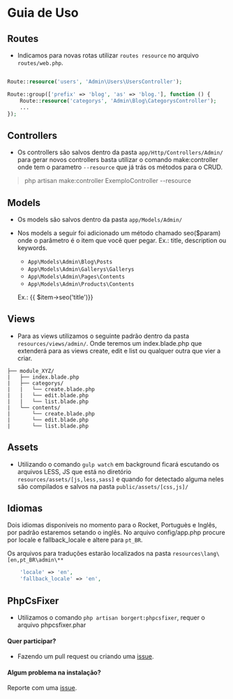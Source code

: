 
# Guia de Uso

<a name="routes"></a>
## Routes
* Indicamos para novas rotas utilizar `routes resource` no arquivo `routes/web.php`.

```php

Route::resource('users', 'Admin\Users\UsersController');

Route::group(['prefix' => 'blog', 'as' => 'blog.'], function () {
    Route::resource('categorys', 'Admin\Blog\CategorysController');
    ...
});

```

<a name="controllers"></a>
## Controllers
* Os controllers são salvos dentro da pasta `app/Http/Controllers/Admin/` para gerar novos controllers basta utilizar o comando make:controller onde tem o parametro `--resource` que já trás os métodos para o CRUD. 

> php artisan make:controller ExemploController --resource

<a name="models"></a>
## Models
* Os models são salvos dentro da pasta `app/Models/Admin/`
* Nos models a seguir foi adicionado um método chamado seo($param) onde o parâmetro é o item que você quer pegar. Ex.: title, description ou keywords. 
    * `App\Models\Admin\Blog\Posts`
    * `App\Models\Admin\Gallerys\Gallerys` 
    * `App\Models\Admin\Pages\Contents` 
    * `App\Models\Admin\Products\Contents` 
    
    Ex.: {{ $item->seo('title')}}

<a name="views"></a>
## Views
* Para as views utilizamos o seguinte padrão dentro da pasta `resources/views/admin/`. Onde teremos um index.blade.php que extenderá para as views create, edit e list ou qualquer outra que vier a criar.

```
├── module_XYZ/
|	├── index.blade.php
|	├── categorys/
|   |	└── create.blade.php
|   |	└── edit.blade.php
|   |	└── list.blade.php
| 	└── contents/
|   	└── create.blade.php
|   	└── edit.blade.php
|   	└── list.blade.php
```

<a name="assets"></a>
## Assets
* Utilizando o comando `gulp watch` em background ficará escutando os arquivos LESS, JS que está  no diretório `resources/assets/[js,less,sass]` e quando for detectado alguma neles são compilados e salvos na pasta `public/assets/[css,js]/`

<a name="languages"></a>
## Idiomas
Dois idiomas disponíveis no momento para o Rocket, Portuguès e Inglês, por padrão estaremos setando o inglês. 
No arquivo config/app.php procure por locale e fallback_locale e altere para `pt_BR`.

Os arquivos para traduções estarão localizados na pasta `resources\lang\[en,pt_BR\admin\**`

```php
    'locale' => 'en',
    'fallback_locale' => 'en',
```

<a name="phpcsfixer"></a>
## PhpCsFixer
* Utilizamos o comando `php artisan borgert:phpcsfixer`, requer o arquivo phpcsfixer.phar 


#### Quer participar?
- Fazendo um pull request ou criando uma [issue](https://github.com/odirleiborgert/borgert-cms/issues).

#### Algum problema na instalação?
Reporte com uma [issue](https://github.com/odirleiborgert/borgert-cms/issues).



